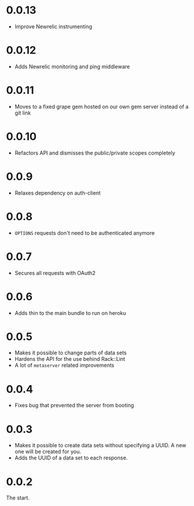 # 0.0.13

* Improve Newrelic instrumenting

# 0.0.12

* Adds Newrelic monitoring and ping middleware

# 0.0.11

* Moves to a fixed grape gem hosted on our own gem server instead of a git link

# 0.0.10

* Refactors API and dismisses the public/private scopes completely

# 0.0.9

* Relaxes dependency on auth-client

# 0.0.8

* ``OPTIONS`` requests don't need to be authenticated anymore

# 0.0.7

* Secures all requests with OAuth2

# 0.0.6

* Adds thin to the main bundle to run on heroku

# 0.0.5

* Makes it possible to change parts of data sets
* Hardens the API for the use behind Rack::Lint
* A lot of ``metaserver`` related improvements

# 0.0.4

* Fixes bug that prevented the server from booting

# 0.0.3

* Makes it possible to create data sets without specifying a UUID. A new
  one will be created for you.
* Adds the UUID of a data set to each response.

# 0.0.2

The start.
